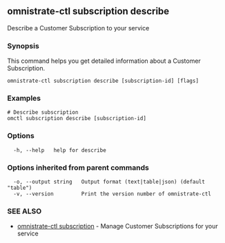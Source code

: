 ## omnistrate-ctl subscription describe

Describe a Customer Subscription to your service

### Synopsis

This command helps you get detailed information about a Customer Subscription.

```
omnistrate-ctl subscription describe [subscription-id] [flags]
```

### Examples

```
# Describe subscription
omctl subscription describe [subscription-id]
```

### Options

```
  -h, --help   help for describe
```

### Options inherited from parent commands

```
  -o, --output string   Output format (text|table|json) (default "table")
  -v, --version         Print the version number of omnistrate-ctl
```

### SEE ALSO

- [omnistrate-ctl subscription](omnistrate-ctl_subscription.md) - Manage Customer Subscriptions for your service
